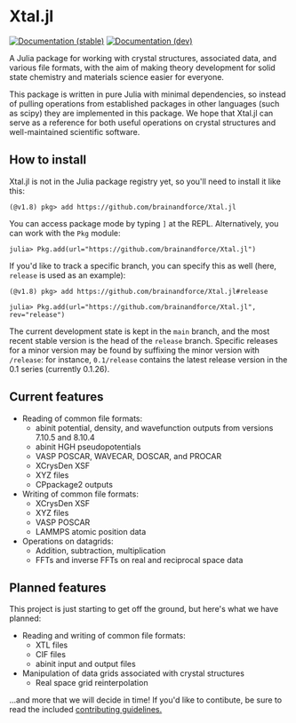 # Xtal.jl

[![Documentation (stable)][docs-stable-img]][docs-stable-url]
[![Documentation (dev)][docs-dev-img]][docs-dev-url] 

A Julia package for working with crystal structures, associated data, and various file formats,
with the aim of making theory development for solid state chemistry and materials science easier
for everyone.

This package is written in pure Julia with minimal dependencies, so instead of pulling operations
from established packages in other languages (such as scipy) they are implemented in this package.
We hope that Xtal.jl can serve as a reference for both useful operations on crystal structures and
well-maintained scientific software.

## How to install

Xtal.jl is not in the Julia package registry yet, so you'll need to install it like this:
```
(@v1.8) pkg> add https://github.com/brainandforce/Xtal.jl 
```
You can access package mode by typing `]` at the REPL. Alternatively, you can work with the `Pkg`
module:
```julia-repl
julia> Pkg.add(url="https://github.com/brainandforce/Xtal.jl")
```
If you'd like to track a specific branch, you can specify this as well (here, `release` is used as
an example):
```
(@v1.8) pkg> add https://github.com/brainandforce/Xtal.jl#release
```
```julia-repl
julia> Pkg.add(url="https://github.com/brainandforce/Xtal.jl", rev="release")
```
The current development state is kept in the `main` branch, and the most recent stable version is
the head of the `release` branch. Specific releases for a minor version may be found by suffixing
the minor version with `/release`: for instance, `0.1/release` contains the latest release version
in the 0.1 series (currently 0.1.26).

## Current features

* Reading of common file formats:
     + abinit potential, density, and wavefunction outputs from versions 7.10.5 and 8.10.4
     + abinit HGH pseudopotentials
     + VASP POSCAR, WAVECAR, DOSCAR, and PROCAR
     + XCrysDen XSF
     + XYZ files
     + CPpackage2 outputs
* Writing of common file formats:
     + XCrysDen XSF
     + XYZ files
     + VASP POSCAR
     + LAMMPS atomic position data
* Operations on datagrids:
     + Addition, subtraction, multiplication
     + FFTs and inverse FFTs on real and reciprocal space data

## Planned features

This project is just starting to get off the ground, but here's what we have planned:

 * Reading and writing of common file formats:
     + XTL files
     + CIF files
     + abinit input and output files
 * Manipulation of data grids associated with crystal structures
     + Real space grid reinterpolation
     
...and more that we will decide in time! If you'd like to contibute, be sure to read the included
[contributing guidelines.](CONTRIBUTING.md)

[docs-stable-img]: https://img.shields.io/badge/docs-stable-blue.svg
[docs-stable-url]: https://brainandforce.github.io/Xtal.jl/stable
[docs-dev-img]:    https://img.shields.io/badge/docs-dev-blue.svg
[docs-dev-url]:    https://brainandforce.github.io/Xtal.jl/dev
